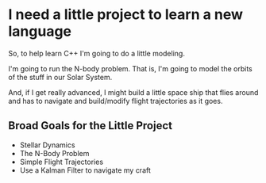 # I need a little project to learn a new language

So, to help learn C++ I'm going to do a little modeling.

I'm going to run the N-body problem. That is, I'm going to model the orbits of the stuff in our Solar System.

And, if I get really advanced, I might build a little space ship that flies around and has to navigate and build/modify flight trajectories as it goes.

## Broad Goals for the Little Project

* Stellar Dynamics
* The N-Body Problem
* Simple Flight Trajectories
* Use a Kalman Filter to navigate my craft
